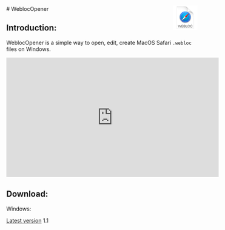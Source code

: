 <img src="src/resources/icon64.png" align="right" />
# WeblocOpener

## Introduction:
WeblocOpener is a simple way to open, edit, create MacOS Safari `.webloc` files on Windows.


<iframe width="560" height="315" src="https://www.youtube.com/embed/0fKg7e37bQE" frameborder="0" allowfullscreen></iframe>


## Download:
Windows:

[Latest version](https://github.com/benchdoos/WeblocOpener/releases/tag/1.1) 1.1
